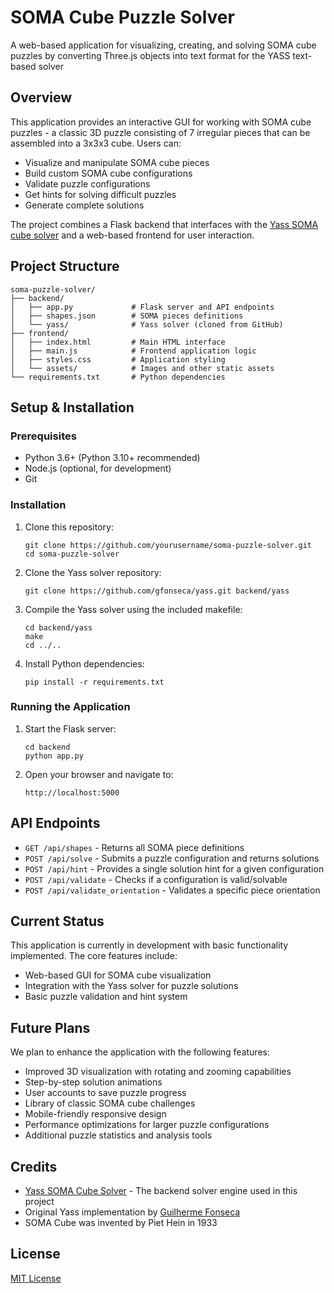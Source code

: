 # SOMA Cube Puzzle Solver

A web-based application for visualizing, creating, and solving SOMA cube puzzles by converting Three.js objects into text format for the YASS text-based solver

## Overview

This application provides an interactive GUI for working with SOMA cube puzzles - a classic 3D puzzle consisting of 7 irregular pieces that can be assembled into a 3x3x3 cube. Users can:

- Visualize and manipulate SOMA cube pieces
- Build custom SOMA cube configurations
- Validate puzzle configurations
- Get hints for solving difficult puzzles
- Generate complete solutions

The project combines a Flask backend that interfaces with the [Yass SOMA cube solver](https://github.com/thanks4opensource/yass) and a web-based frontend for user interaction.

## Project Structure

```
soma-puzzle-solver/
├── backend/
│   ├── app.py             # Flask server and API endpoints
│   ├── shapes.json        # SOMA pieces definitions
│   └── yass/              # Yass solver (cloned from GitHub)
├── frontend/
│   ├── index.html         # Main HTML interface
│   ├── main.js            # Frontend application logic
│   ├── styles.css         # Application styling
│   └── assets/            # Images and other static assets
└── requirements.txt       # Python dependencies
```

## Setup & Installation

### Prerequisites

- Python 3.6+ (Python 3.10+ recommended)
- Node.js (optional, for development)
- Git

### Installation

1. Clone this repository:
   ```
   git clone https://github.com/yourusername/soma-puzzle-solver.git
   cd soma-puzzle-solver
   ```

2. Clone the Yass solver repository:
   ```
   git clone https://github.com/gfonseca/yass.git backend/yass
   ```

3. Compile the Yass solver using the included makefile:
   ```
   cd backend/yass
   make
   cd ../..
   ```

4. Install Python dependencies:
   ```
   pip install -r requirements.txt
   ```

### Running the Application

1. Start the Flask server:
   ```
   cd backend
   python app.py
   ```

2. Open your browser and navigate to:
   ```
   http://localhost:5000
   ```

## API Endpoints

- `GET /api/shapes` - Returns all SOMA piece definitions
- `POST /api/solve` - Submits a puzzle configuration and returns solutions
- `POST /api/hint` - Provides a single solution hint for a given configuration
- `POST /api/validate` - Checks if a configuration is valid/solvable
- `POST /api/validate_orientation` - Validates a specific piece orientation

## Current Status

This application is currently in development with basic functionality implemented. The core features include:
- Web-based GUI for SOMA cube visualization
- Integration with the Yass solver for puzzle solutions
- Basic puzzle validation and hint system

## Future Plans

We plan to enhance the application with the following features:

- Improved 3D visualization with rotating and zooming capabilities
- Step-by-step solution animations
- User accounts to save puzzle progress
- Library of classic SOMA cube challenges
- Mobile-friendly responsive design
- Performance optimizations for larger puzzle configurations
- Additional puzzle statistics and analysis tools

## Credits

- [Yass SOMA Cube Solver](https://github.com/gfonseca/yass) - The backend solver engine used in this project
- Original Yass implementation by [Guilherme Fonseca](https://github.com/gfonseca)
- SOMA Cube was invented by Piet Hein in 1933

## License

[MIT License](LICENSE)
